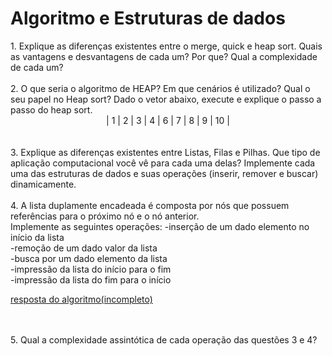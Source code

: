 # Algoritmo e Estruturas de dados<h>
<div align="left" >
  1. Explique as diferenças existentes entre o merge, quick e heap sort. Quais as vantagens e desvantagens de cada um? Por que? Qual a complexidade de cada um?<br>
<br>
  2. O que seria o algoritmo de HEAP? Em que cenários é utilizado? Qual o seu papel no Heap sort? Dado o vetor abaixo, execute e explique o passo a passo do heap sort.<br>
              <div align="center" >| 1 | 2 | 3 | 4 | 6 | 7 | 8 | 9 | 10 | </div>
<br>
<br>
  3. Explique as diferenças existentes entre Listas, Filas e Pilhas. Que tipo de aplicação computacional você vê para cada uma delas? Implemente cada uma das estruturas de dados e suas operações (inserir, remover e buscar) dinamicamente.
<br>
<br>
  4. A lista duplamente encadeada é composta por nós que possuem referências para o próximo nó e o nó anterior.<br>
  Implemente as seguintes operações:
-inserção de um dado elemento no início da lista<br>
-remoção de um dado valor da lista<br>
-busca por um dado elemento da lista <br>
-impressão da lista do início para o fim<br>
-impressão da lista do fim para o início<br>

 <a href="https://github.com/LeticiaTrindade/algoritmo-estruturadedados1/blob/main/main.c" target="_blank"> resposta do algoritmo(incompleto) </a>

<br><br>
  5. Qual a complexidade assintótica de cada operação das questões 3 e 4?

